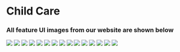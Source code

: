 # Child Care
<h3>All feature UI images from our website are shown below</h3>
<img src="Child/static/homepage.png">
<img src="Child/static/about.png">
<img src="Child/static/blog.png">
<img src="Child/static/blog2.png">
<img src="Child/static/videos.png">
<img src="Child/static/payment.png">
<img src="Child/static/nogod.png">
<img src="Child/static/welcomepage.png">
<img src="Child/static/profile.png">
<img src="Child/static/help.png">
<img src="Child/static/school.JPG">
<img src="Child/static/daycare.JPG">
<img src="Child/static/products.JPG">
<img src="Child/static/ordered.JPG">
<img src="Child/static/orderstatus.JPG">
